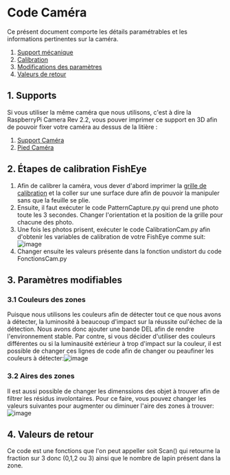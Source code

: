 # Code Caméra
Ce présent document comporte les détails paramétrables et les informations pertinentes sur la caméra.
1.  [Support mécanique](#Supports)
2.  [Calibration](#Étapes-de-calibration-FishEye)
3.  [Modifications des paramètres](#Paramètres-modifiables)
4.  [Valeurs de retour](#Valeurs-de-retour)

## 1. Supports
Si vous utiliser la même caméra que nous utilisons, c'est à dire la RaspberryPi Camera Rev 2.2, vous pouver imprimer ce support en 3D afin de pouvoir fixer votre caméra au dessus de la litière :
1. [Support Caméra](https://github.com/Cagius-UdeS/Cagius/blob/main/CADs/SupportCamera.SLDPRT)
2. [Pied Caméra](https://github.com/Cagius-UdeS/Cagius/blob/main/CADs/PivotCamera.SLDPRT)

## 2. Étapes de calibration FishEye
1. Afin de calibrer la caméra, vous dever d'abord imprimer la [grille de calibration](https://github.com/Cagius-UdeS/Cagius/blob/main/Code/PiCamera/FECalibrationA4.png) et la coller sur une surface dure afin de pouvoir la manipuler sans que la feuille se plie.
2. Ensuite, il faut exécuter le code PatternCapture.py qui prend une photo toute les 3 secondes. Changer l'orientation et la position de la grille pour chacune des photo.
3. Une fois les photos prisent, exécuter le code CalibrationCam.py afin d'obtenir les variables de calibration de votre FishEye comme suit: ![image](https://user-images.githubusercontent.com/72098230/161605262-c62785ff-352e-4e21-ada1-8853365c203e.png)
4. Changer ensuite les valeurs présente dans la fonction undistort du code FonctionsCam.py

## 3. Paramètres modifiables
### 3.1 Couleurs des zones
Puisque nous utilisons les couleurs afin de détecter tout ce que nous avons à détecter, la luminosité à beaucoup d'impact sur la réussite oul'échec de la détection. Nous avons donc ajouter une bande DEL afin de rendre l'environnement stable. Par contre, si vous décider d'utiliser des couleurs différentes ou si la luminausité extérieur à trop d'impact sur la couleur, il est possible de changer ces lignes de code afin de changer ou peaufiner les couleurs à détecter:![image](https://user-images.githubusercontent.com/72098230/163255745-bb7e8cb8-a2a5-4ed7-a0d4-7b9e5fdd7af1.png)

### 3.2 Aires des zones
Il est aussi possible de changer les dimenssions des objet à trouver afin de filtrer les résidus involontaires. Pour ce faire, vous pouvez changer les valeurs suivantes pour augmenter ou diminuer l'aire des zones à trouver: ![image](https://user-images.githubusercontent.com/72098230/163252441-32740975-1bd8-4aa3-b7c9-2250f7ee5540.png) 

## 4. Valeurs de retour
Ce code est une fonctions que l'on peut appeller soit Scan() qui retourne la fraction sur 3 donc (0,1,2 ou 3) ainsi que le nombre de lapin présent dans la zone.
